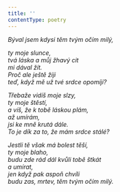 ```yaml
---
title: ''
contentType: poetry
---
```


<section>

_Býval jsem kdysi těm tvým očím milý,_

_ty moje slunce,  
tvá láska a můj žhavý cit  
mi dával žít.  
Proč ale ještě žiji  
teď, když mě už tvé srdce opomíjí?_

</section>

<section>

_Třebaže vidíš moje slzy,  
ty moje štěstí,  
a víš, že k tobě láskou plám,  
až umírám,  
jsi ke mně krutá dále.  
To je dík za to, že mám srdce stálé?_

</section>

<section>

_Jestli tě však má bolest těší,  
ty moje blaho,  
budu zde rád dál kvůli tobě štkát  
a umírat,  
jen když pak aspoň chvíli  
budu zas, mrtev, těm tvým očím milý._

</section>
